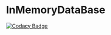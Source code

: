 # InMemoryDataBase
[![Codacy Badge](https://api.codacy.com/project/badge/Grade/c724830d85b34f4c8ceeb5fed7de1a8d)](https://app.codacy.com/app/PetrFlajsingr/csv_reader?utm_source=github.com&utm_medium=referral&utm_content=PetrFlajsingr/csv_reader&utm_campaign=Badge_Grade_Dashboard)
